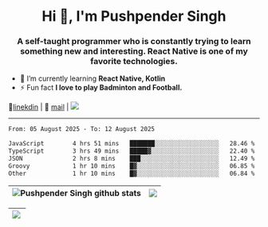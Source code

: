 <h1 align="center">Hi 👋, I'm Pushpender Singh</h1>
<h3 align="center">A self-taught programmer who is constantly trying to learn something new and interesting. React Native is one of my favorite technologies.</h3>

- 🌱 I’m currently learning **React Native, Kotlin**
- ⚡ Fun fact **I love to play Badminton and Football.**

👔[linekdin](https://www.linkedin.com/in/pushpender-singh-240061202/) | 📧 [mail](mailto:pushpendersingh694@gmail.com) | 
<a href="https://github.com/pushpender-singh-ap/pushpender-singh-ap">
    <img src="https://komarev.com/ghpvc/?username=pushpender-singh-ap&style=for-the-badge">
</a>


---

<!--START_SECTION:waka-->

```txt
From: 05 August 2025 - To: 12 August 2025

JavaScript        4 hrs 51 mins   ███████░░░░░░░░░░░░░░░░░░   28.46 %
TypeScript        3 hrs 49 mins   █████▓░░░░░░░░░░░░░░░░░░░   22.40 %
JSON              2 hrs 8 mins    ███░░░░░░░░░░░░░░░░░░░░░░   12.49 %
Groovy            1 hr 10 mins    █▓░░░░░░░░░░░░░░░░░░░░░░░   06.85 %
Other             1 hr 10 mins    █▓░░░░░░░░░░░░░░░░░░░░░░░   06.84 %
```

<!--END_SECTION:waka-->


| <a><img align="center" src="https://github-readme-stats-iota-ecru-15.vercel.app/api?username=pushpender-singh-ap&show_icons=true&include_all_commits=true&theme=buefy&hide_border=true" alt="Pushpender Singh github stats" /></a> | <a><img align="center" src="https://github-readme-stats-iota-ecru-15.vercel.app/api/top-langs/?username=pushpender-singh-ap&layout=compact&theme=buefy&hide_border=true" /></a> |
| ------------- | ------------- |

| <a> <img align="left" src="https://github-readme-streak-stats.herokuapp.com/?user=pushpender-singh-ap" /></br> </a> |
| ------------- |
